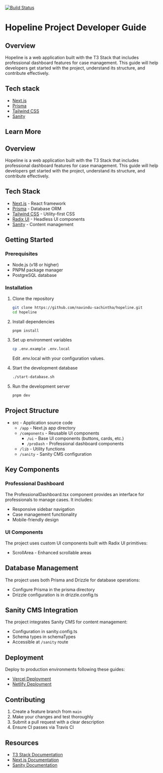 [![Build Status](https://app.travis-ci.com/navindu-sachintha/hopeline.svg?token=xmypyZXQs3K5qtQiMqq6&branch=main)](https://app.travis-ci.com/navindu-sachintha/hopeline)
# Hopeline Project Developer Guide

## Overview

Hopeline is a web application built with the T3 Stack that includes professional dashboard features for case management. This guide will help developers get started with the project, understand its structure, and contribute effectively.

## Tech stack

- [Next.js](https://nextjs.org)
- [Prisma](https://prisma.io)
- [Tailwind CSS](https://tailwindcss.com)
- [Sanity]()

## Learn More

## Overview

Hopeline is a web application built with the T3 Stack that includes professional dashboard features for case management. This guide will help developers get started with the project, understand its structure, and contribute effectively.

## Tech Stack

- [Next.js](https://nextjs.org) - React framework
- [Prisma](https://prisma.io) - Database ORM
- [Tailwind CSS](https://tailwindcss.com) - Utility-first CSS
- [Radix UI](https://www.radix-ui.com/) - Headless UI components
- [Sanity](https://www.sanity.io/) - Content management

## Getting Started

### Prerequisites

- Node.js (v18 or higher)
- PNPM package manager
- PostgreSQL database

### Installation

1. Clone the repository
   ```bash
   git clone https://github.com/navindu-sachintha/hopeline.git
   cd hopeline
   ```

2. Install dependencies
   ```bash
   pnpm install
   ```

3. Set up environment variables
   ```bash
   cp .env.example .env.local
   ```
   Edit .env.local with your configuration values.

4. Start the development database
   ```bash
   ./start-database.sh
   ```

5. Run the development server
   ```bash
   pnpm dev
   ```

## Project Structure

- src - Application source code
  - `/app` - Next.js app directory
  - `/components` - Reusable UI components
    - `/ui` - Base UI components (buttons, cards, etc.)
    - `/proDash` - Professional dashboard components
  - `/lib` - Utility functions
  - `/sanity` - Sanity CMS configuration

## Key Components

### Professional Dashboard

The ProfessionalDashboard.tsx component provides an interface for professionals to manage cases. It includes:

- Responsive sidebar navigation
- Case management functionality
- Mobile-friendly design

### UI Components

The project uses custom UI components built with Radix UI primitives:

- ScrollArea - Enhanced scrollable areas

## Database Management

The project uses both Prisma and Drizzle for database operations:

- Configure Prisma in the prisma directory
- Drizzle configuration is in drizzle.config.ts

## Sanity CMS Integration

The project integrates Sanity CMS for content management:

- Configuration in sanity.config.ts
- Schema types in schemaTypes
- Accessible at `/sanity` route

## Deployment

Deploy to production environments following these guides:
- [Vercel Deployment](https://create.t3.gg/en/deployment/vercel)
- [Netlify Deployment](https://create.t3.gg/en/deployment/netlify)

## Contributing

1. Create a feature branch from `main`
2. Make your changes and test thoroughly
3. Submit a pull request with a clear description
4. Ensure CI passes via Travis CI

## Resources

- [T3 Stack Documentation](https://create.t3.gg/)
- [Next.js Documentation](https://nextjs.org/docs)
- [Sanity Documentation](https://www.sanity.io/docs)